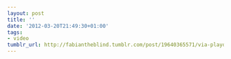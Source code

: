 ```yaml
---
layout: post
title: ''
date: '2012-03-20T21:49:30+01:00'
tags:
- video
tumblr_url: http://fabiantheblind.tumblr.com/post/19640365571/via-playdough-fabxseb
---
```

